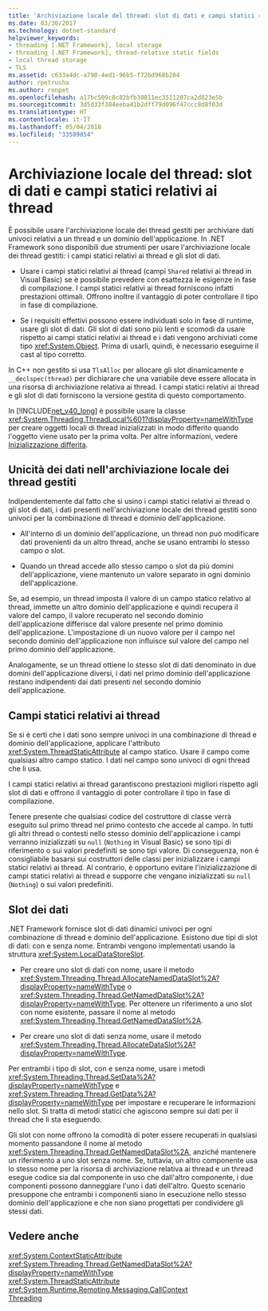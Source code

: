 ```yaml
---
title: 'Archiviazione locale del thread: slot di dati e campi statici relativi ai thread'
ms.date: 03/30/2017
ms.technology: dotnet-standard
helpviewer_keywords:
- threading [.NET Framework], local storage
- threading [.NET Framework], thread-relative static fields
- local thread storage
- TLS
ms.assetid: c633a4dc-a790-4ed1-96b5-f72bd968b284
author: rpetrusha
ms.author: ronpet
ms.openlocfilehash: a17bc509c8c82bfb30811ec3511207ca2d823e5b
ms.sourcegitcommit: 3d5d33f384eeba41b2dff79d096f47ccc8d8f03d
ms.translationtype: HT
ms.contentlocale: it-IT
ms.lasthandoff: 05/04/2018
ms.locfileid: "33589854"
---
```

# <a name="thread-local-storage-thread-relative-static-fields-and-data-slots"></a>Archiviazione locale del thread: slot di dati e campi statici relativi ai thread
È possibile usare l'archiviazione locale dei thread gestiti per archiviare dati univoci relativi a un thread e un dominio dell'applicazione. In .NET Framework sono disponibili due strumenti per usare l'archiviazione locale dei thread gestiti: i campi statici relativi ai thread e gli slot di dati.  
  
-   Usare i campi statici relativi ai thread (campi `Shared` relativi ai thread in Visual Basic) se è possibile prevedere con esattezza le esigenze in fase di compilazione. I campi statici relativi ai thread forniscono infatti prestazioni ottimali. Offrono inoltre il vantaggio di poter controllare il tipo in fase di compilazione.  
  
-   Se i requisiti effettivi possono essere individuati solo in fase di runtime, usare gli slot di dati. Gli slot di dati sono più lenti e scomodi da usare rispetto ai campi statici relativi ai thread e i dati vengono archiviati come tipo <xref:System.Object>. Prima di usarli, quindi, è necessario eseguirne il cast al tipo corretto.  
  
 In C++ non gestito si usa `TlsAlloc` per allocare gli slot dinamicamente e `__declspec(thread)` per dichiarare che una variabile deve essere allocata in una risorsa di archiviazione relativa ai thread. I campi statici relativi ai thread e gli slot di dati forniscono la versione gestita di questo comportamento.  
  
 In [!INCLUDE[net_v40_long](../../../includes/net-v40-long-md.md)] è possibile usare la classe <xref:System.Threading.ThreadLocal%601?displayProperty=nameWithType> per creare oggetti locali di thread inizializzati in modo differito quando l'oggetto viene usato per la prima volta. Per altre informazioni, vedere [Inizializzazione differita](../../../docs/framework/performance/lazy-initialization.md).  
  
## <a name="uniqueness-of-data-in-managed-tls"></a>Unicità dei dati nell'archiviazione locale dei thread gestiti  
 Indipendentemente dal fatto che si usino i campi statici relativi ai thread o gli slot di dati, i dati presenti nell'archiviazione locale dei thread gestiti sono univoci per la combinazione di thread e dominio dell'applicazione.  
  
-   All'interno di un dominio dell'applicazione, un thread non può modificare dati provenienti da un altro thread, anche se usano entrambi lo stesso campo o slot.  
  
-   Quando un thread accede allo stesso campo o slot da più domini dell'applicazione, viene mantenuto un valore separato in ogni dominio dell'applicazione.  
  
 Se, ad esempio, un thread imposta il valore di un campo statico relativo al thread, immette un altro dominio dell'applicazione e quindi recupera il valore del campo, il valore recuperato nel secondo dominio dell'applicazione differisce dal valore presente nel primo dominio dell'applicazione. L'impostazione di un nuovo valore per il campo nel secondo dominio dell'applicazione non influisce sul valore del campo nel primo dominio dell'applicazione.  
  
 Analogamente, se un thread ottiene lo stesso slot di dati denominato in due domini dell'applicazione diversi, i dati nel primo dominio dell'applicazione restano indipendenti dai dati presenti nel secondo dominio dell'applicazione.  
  
## <a name="thread-relative-static-fields"></a>Campi statici relativi ai thread  
 Se si è certi che i dati sono sempre univoci in una combinazione di thread e dominio dell'applicazione, applicare l'attributo <xref:System.ThreadStaticAttribute> al campo statico. Usare il campo come qualsiasi altro campo statico. I dati nel campo sono univoci di ogni thread che li usa.  
  
 I campi statici relativi ai thread garantiscono prestazioni migliori rispetto agli slot di dati e offrono il vantaggio di poter controllare il tipo in fase di compilazione.  
  
 Tenere presente che qualsiasi codice del costruttore di classe verrà eseguito sul primo thread nel primo contesto che accede al campo. In tutti gli altri thread o contesti nello stesso dominio dell'applicazione i campi verranno inizializzati su `null` (`Nothing` in Visual Basic) se sono tipi di riferimento o sui valori predefiniti se sono tipi valore. Di conseguenza, non è consigliabile basarsi sui costruttori delle classi per inizializzare i campi statici relativi ai thread. Al contrario, è opportuno evitare l'inizializzazione di campi statici relativi ai thread e supporre che vengano inizializzati su `null` (`Nothing`) o sui valori predefiniti.  
  
## <a name="data-slots"></a>Slot dei dati  
 .NET Framework fornisce slot di dati dinamici univoci per ogni combinazione di thread e dominio dell'applicazione. Esistono due tipi di slot di dati: con e senza nome. Entrambi vengono implementati usando la struttura <xref:System.LocalDataStoreSlot>.  
  
-   Per creare uno slot di dati con nome, usare il metodo <xref:System.Threading.Thread.AllocateNamedDataSlot%2A?displayProperty=nameWithType> o <xref:System.Threading.Thread.GetNamedDataSlot%2A?displayProperty=nameWithType>. Per ottenere un riferimento a uno slot con nome esistente, passare il nome al metodo <xref:System.Threading.Thread.GetNamedDataSlot%2A>.  
  
-   Per creare uno slot di dati senza nome, usare il metodo <xref:System.Threading.Thread.AllocateDataSlot%2A?displayProperty=nameWithType>.  
  
 Per entrambi i tipo di slot, con e senza nome, usare i metodi <xref:System.Threading.Thread.SetData%2A?displayProperty=nameWithType> e <xref:System.Threading.Thread.GetData%2A?displayProperty=nameWithType> per impostare e recuperare le informazioni nello slot. Si tratta di metodi statici che agiscono sempre sui dati per il thread che li sta eseguendo.  
  
 Gli slot con nome offrono la comodità di poter essere recuperati in qualsiasi momento passandone il nome al metodo <xref:System.Threading.Thread.GetNamedDataSlot%2A>, anziché mantenere un riferimento a uno slot senza nome. Se, tuttavia, un altro componente usa lo stesso nome per la risorsa di archiviazione relativa ai thread e un thread esegue codice sia dal componente in uso che dall'altro componente, i due componenti possono danneggiare l'uno i dati dell'altro. Questo scenario presuppone che entrambi i componenti siano in esecuzione nello stesso dominio dell'applicazione e che non siano progettati per condividere gli stessi dati.  
  
## <a name="see-also"></a>Vedere anche  
 <xref:System.ContextStaticAttribute>  
 <xref:System.Threading.Thread.GetNamedDataSlot%2A?displayProperty=nameWithType>  
 <xref:System.ThreadStaticAttribute>  
 <xref:System.Runtime.Remoting.Messaging.CallContext>  
 [Threading](../../../docs/standard/threading/index.md)
